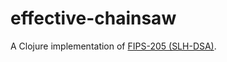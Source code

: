 # effective-chainsaw

A Clojure implementation of [FIPS-205 (SLH-DSA)](https://nvlpubs.nist.gov/nistpubs/FIPS/NIST.FIPS.205.pdf).
